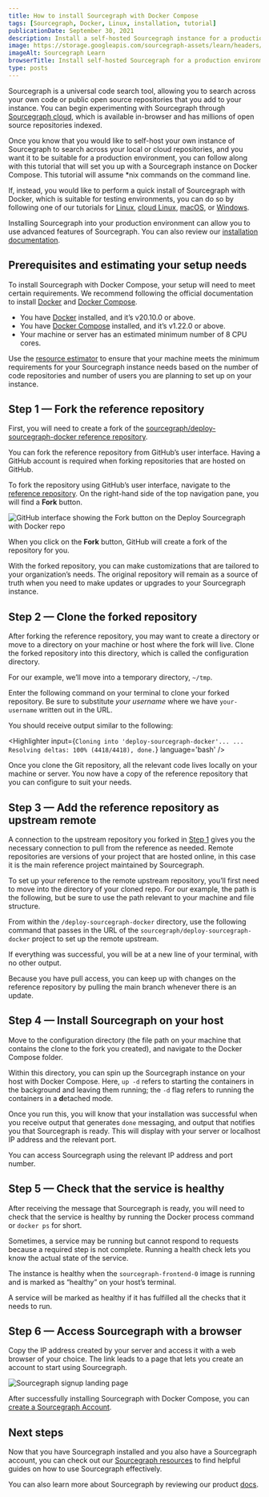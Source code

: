 ```yaml
---
title: How to install Sourcegraph with Docker Compose
tags: [Sourcegraph, Docker, Linux, installation, tutorial]
publicationDate: September 30, 2021
description: Install a self-hosted Sourcegraph instance for a production environment to search all of your code
image: https://storage.googleapis.com/sourcegraph-assets/learn/headers/sourcegraph-learn-10.png
imageAlt: Sourcegraph Learn
browserTitle: Install self-hosted Sourcegraph for a production environment
type: posts
---
```


Sourcegraph is a universal code search tool, allowing you to search across your own code or public open source repositories that you add to your instance. You can begin experimenting with Sourcegraph through [Sourcegraph cloud](https://sourcegraph.com/search), which is available in-browser and has millions of open source repositories indexed.

Once you know that you would like to self-host your own instance of Sourcegraph to search across your local or cloud repositories, and you want it to be suitable for a production environment, you can follow along with this tutorial that will set you up with a Sourcegraph instance on Docker Compose. This tutorial will assume *nix commands on the command line. 

If, instead, you would like to perform a quick install of Sourcegraph with Docker, which is suitable for testing environments, you can do so by following one of our tutorials for [Linux](https://learn.sourcegraph.com/how-to-install-sourcegraph-on-linux-with-docker), [cloud Linux](https://learn.sourcegraph.com/how-to-install-sourcegraph-with-docker-on-a-linux-cloud-server), [macOS](https://learn.sourcegraph.com/how-to-install-sourcegraph-on-mac-with-docker), or [Windows](https://learn.sourcegraph.com/how-to-install-sourcegraph-on-windows-with-docker).

Installing Sourcegraph into your production environment can allow you to use advanced features of Sourcegraph. You can also review our [installation documentation](https://docs.sourcegraph.com/admin/install).

## Prerequisites and estimating your setup needs

To install Sourcegraph with Docker Compose, your setup will need to meet certain requirements. We recommend following the official documentation to install [Docker](https://docs.docker.com/engine/install/) and [Docker Compose](https://docs.docker.com/compose/install/).

* You have [Docker](https://docs.docker.com/engine/install/) installed, and it’s v20.10.0 or above. 
* You have [Docker Compose](https://docs.docker.com/compose/install/) installed, and it’s v1.22.0 or above.
* Your machine or server has an estimated minimum number of 8 CPU cores.

Use the [resource estimator](https://docs.sourcegraph.com/admin/install/resource_estimator) to ensure that your machine meets the minimum requirements for your Sourcegraph instance needs based on the number of code repositories and number of users you are planning to set up on your instance. 

## Step 1 — Fork the reference repository

First, you will need to create a fork of the [sourcegraph/deploy-sourcegraph-docker reference repository](https://github.com/sourcegraph/deploy-sourcegraph-docker/).

You can fork the reference repository from GitHub’s user interface. Having a GitHub account is required when forking repositories that are hosted on GitHub.

To fork the repository using GitHub’s user interface, navigate to the [reference repository](https://github.com/sourcegraph/deploy-sourcegraph-docker/). On the right-hand side of the top navigation pane, you will find a **Fork** button.

![GitHub interface showing the Fork button on the Deploy Sourcegraph with Docker repo](https://storage.googleapis.com/sourcegraph-assets/learn/tutorial-images/fork-deploy-sourcegraph-docker-repo.png)

When you click on the **Fork** button, GitHub will create a fork of the repository for you.

With the forked repository, you can make customizations that are tailored to your organization’s needs. The original repository will remain as a source of truth when you need to make updates or upgrades to your Sourcegraph instance.


## Step 2 — Clone the forked repository

After forking the reference repository, you may want to create a directory or move to a directory on your machine or host where the fork will live. Clone the forked repository into this directory, which is called the configuration directory.

For our example, we’ll move into a temporary directory, `~/tmp`.

<Highlighter
input='cd ~/tmp'
language='bash'
/>

Enter the following command on your terminal to clone your forked repository. Be sure to substitute _your username_ where we have `your-username` written out in the URL.

<Highlighter
input='git clone https://github.com/your_username/deploy-sourcegraph-docker/'
language='bash'
/>

You should receive output similar to the following:

<Highlighter
input={`Cloning into 'deploy-sourcegraph-docker'...
...
Resolving deltas: 100% (4418/4418), done.`}
language='bash'
/>

Once you clone the Git repository, all the relevant code lives locally on your machine or server. You now have a copy of the reference repository that you can configure to suit your needs.


## Step 3 — Add the reference repository as upstream remote

A connection to the upstream repository you forked in [Step 1](#step-1--fork-the-reference-repository) gives you the necessary connection to pull from the reference as needed. Remote repositories are versions of your project that are hosted online, in this case it is the main reference project maintained by Sourcegraph.

To set up your reference to the remote upstream repository, you’ll first need to move into the directory of your cloned repo. For our example, the path is the following, but be sure to use the path relevant to your machine and file structure. 

<Highlighter
input='cd ~/tmp/deploy-sourcegraph-docker/'
language='bash'
/>

From within the `/deploy-sourcegraph-docker` directory, use the following command that passes in the URL of the `sourcegraph/deploy-sourcegraph-docker` project to set up the remote upstream. 

<Highlighter
input='git remote add upstream https://github.com/sourcegraph/deploy-sourcegraph-docker'
language='bash'
/>


If everything was successful, you will be at a new line of your terminal, with no other output.

Because you have pull access, you can keep up with changes on the reference repository by pulling the main branch whenever there is an update.

## Step 4 — Install Sourcegraph on your host

Move to the configuration directory (the file path on your machine that contains the clone to the fork you created), and navigate to the Docker Compose folder.

<Highlighter
input='cd ~/tmp/deploy-sourcegraph-docker/docker-compose'
language='bash'
/>

Within this directory, you can spin up the Sourcegraph instance on your host with Docker Compose. Here, `up -d` refers to starting the containers in the background and leaving them running; the `-d` flag refers to running the containers in a **d**etached mode.

<Highlighter
input='sudo docker-compose up -d'
language='bash'
/>

Once you run this, you will know that your installation was successful when you receive output that generates `done` messaging, and output that notifies you that Sourcegraph is ready. This will display with your server or localhost IP address and the relevant port.


<Highlighter
input='Sourcegraph is ready at: [an-address-and-port-created-by-your-server]'
language='bash'
/>

You can access Sourcegraph using the relevant IP address and port number. 

## Step 5 — Check that the service is healthy

After receiving the message that Sourcegraph is ready, you will need to check that the service is healthy by running the Docker process command or `docker ps` for short.

Sometimes, a service may be running but cannot respond to requests because a required step is not complete. Running a health check lets you know the actual state of the service.

<Highlighter
input='docker ps'
language='bash'
/>

The instance is healthy when the `sourcegraph-frontend-0` image is running and is marked as “healthy” on your host’s terminal.

<Highlighter
input='[your-container-id]  sourcegraph-frontend-0  "/sbin/tini -- /usr/…"  Up 20 minutes(healthy)'
language='bash'
/>

A service will be marked as healthy if it has fulfilled all the checks that it needs to run.

## Step 6 — Access Sourcegraph with a browser

Copy the IP address created by your server and access it with a web browser of your choice. The link leads to a page that lets you create an account to start using Sourcegraph.

![Sourcegraph signup landing page](https://storage.googleapis.com/sourcegraph-assets/learn/tutorial-images/sourcegraph-docker-compose-signup.png)

After successfully installing Sourcegraph with Docker Compose, you can [create a Sourcegraph Account](https://learn.sourcegraph.com/how-to-create-a-self-hosted-sourcegraph-account).

## Next steps

Now that you have Sourcegraph installed and you also have a Sourcegraph account, you can check out our [Sourcegraph resources](https://learn.sourcegraph.com/tags/sourcegraph) to find helpful guides on how to use Sourcegraph effectively. 

You can also learn more about Sourcegraph by reviewing our product [docs](https://docs.sourcegraph.com/).

